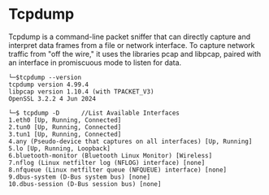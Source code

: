 # Tcpdump
Tcpdump is a command-line packet sniffer that can directly capture and interpret data frames from a file or network interface. To capture network traffic from "off the wire," it uses the libraries pcap and libpcap, paired with an interface in promiscuous mode to listen for data.

```
└─$tcpdump --version
tcpdump version 4.99.4
libpcap version 1.10.4 (with TPACKET_V3)
OpenSSL 3.2.2 4 Jun 2024
```

```
└─$ tcpdump -D      //List Available Interfaces      
1.eth0 [Up, Running, Connected]
2.tun0 [Up, Running, Connected]
3.tun1 [Up, Running, Connected]
4.any (Pseudo-device that captures on all interfaces) [Up, Running]
5.lo [Up, Running, Loopback]
6.bluetooth-monitor (Bluetooth Linux Monitor) [Wireless]
7.nflog (Linux netfilter log (NFLOG) interface) [none]
8.nfqueue (Linux netfilter queue (NFQUEUE) interface) [none]
9.dbus-system (D-Bus system bus) [none]
10.dbus-session (D-Bus session bus) [none]
```

